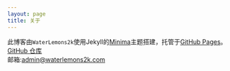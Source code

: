 ```yaml
---
layout: page
title: 关于
---
```

此博客由`WaterLemons2k`使用Jekyll的[Minima](https://github.com/jekyll/minima)主题搭建，托管于[GitHub Pages](https://pages.github.com)。[GitHub 仓库](https://github.com/WaterLemons2k/Blog)  
邮箱:[admin@waterlemons2k.com](mailto:admin@waterlemons2k.com)
